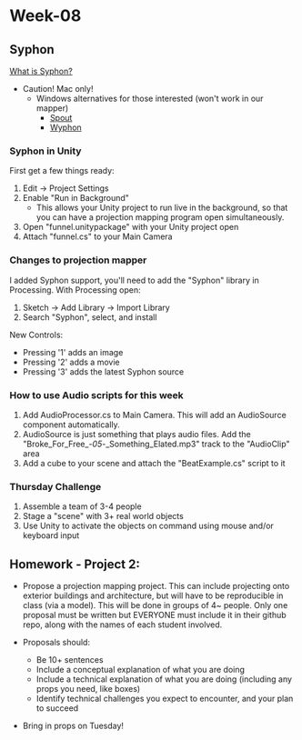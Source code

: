 # Week-08

## Syphon

[What is Syphon?](http://syphon.v002.info/)
+ Caution! Mac only!
	+ Windows alternatives for those interested (won't work in our mapper)
		+ [Spout](http://spout.zeal.co/)
		+ [Wyphon](https://wyphon.wordpress.com/)

### Syphon in Unity

First get a few things ready:

1. Edit -> Project Settings
2. Enable "Run in Background"
	+ This allows your Unity project to run live in the background, so that you can have a projection mapping program open simultaneously.
3. Open "funnel.unitypackage" with your Unity project open
4. Attach "funnel.cs" to your Main Camera

### Changes to projection mapper

I added Syphon support, you'll need to add the "Syphon" library in Processing. With Processing open:

1. Sketch -> Add Library -> Import Library
2. Search "Syphon", select, and install

New Controls:
+ Pressing '1' adds an image
+ Pressing '2' adds a movie
+ Pressing '3' adds the latest Syphon source

### How to use Audio scripts for this week
1. Add AudioProcessor.cs to Main Camera. This will add an AudioSource component automatically.
2. AudioSource is just something that plays audio files. Add the "Broke_For_Free_-_05_-_Something_Elated.mp3" track to the "AudioClip" area
3. Add a cube to your scene and attach the "BeatExample.cs" script to it

### Thursday Challenge
1. Assemble a team of 3-4 people
2. Stage a "scene" with 3+ real world objects
3. Use Unity to activate the objects on command using mouse and/or keyboard input

## Homework - Project 2: 
+ Propose a projection mapping project. This can include projecting onto exterior buildings and architecture, but will have to be reproducible in class (via a model). This will be done in groups of 4~ people. Only one proposal must be written but EVERYONE must include it in their github repo, along with the names of each student involved.
+ Proposals should:
	+ Be 10+ sentences
	+ Include a conceptual explanation of what you are doing
	+ Include a technical explanation of what you are doing (including any props you need, like boxes)
	+ Identify technical challenges you expect to encounter, and your plan to succeed

+ Bring in props on Tuesday!